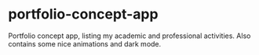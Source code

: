 # portfolio-concept-app
Portfolio concept app, listing my academic and professional activities.
Also contains some nice animations and dark mode.
